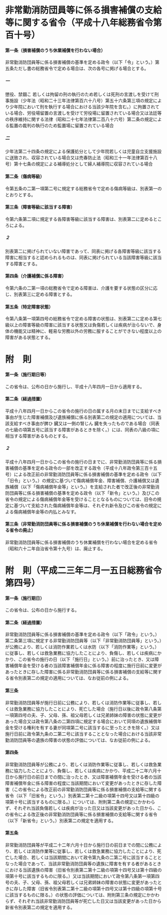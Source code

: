 # 非常勤消防団員等に係る損害補償の支給等に関する省令（平成十八年総務省令第百十号）
#### 第一条（損害補償のうち休業補償を行わない場合）
非常勤消防団員等に係る損害補償の基準を定める政令（以下「令」という。）第五条ただし書の総務省令で定める場合は、次の各号に掲げる場合とする。
##### 一
懲役、禁錮こ
若しくは拘留の刑の執行のため若しくは死刑の言渡しを受けて刑事施設（少年法（昭和二十三年法律第百六十八号）第五十六条第三項の規定により少年院において刑を執行する場合における当該少年院を含む。）に拘置されている場合、労役場留置の言渡しを受けて労役場に留置されている場合又は法廷等の秩序維持に関する法律（昭和二十七年法律第二百八十六号）第二条の規定による監置の裁判の執行のため監置場に留置されている場合
##### 二
少年法第二十四条の規定による保護処分として少年院若しくは児童自立支援施設に送致され、収容されている場合又は売春防止法（昭和三十一年法律第百十八号）第十七条の規定による補導処分として婦人補導院に収容されている場合
#### 第二条（傷病等級）
令第五条の二第一項第二号に規定する総務省令で定める傷病等級は、別表第一のとおりとする。
#### 第三条（障害等級に該当する障害）
令第六条第二項に規定する各障害等級に該当する障害は、別表第二に定めるところによる。
##### ２
別表第二に掲げられていない障害であって、同表に掲げる各障害等級に該当する障害に相当すると認められるものは、同表に掲げられている当該障害等級に該当する障害とする。
#### 第四条（介護補償に係る障害）
令第六条の二第一項の総務省令で定める障害は、介護を要する状態の区分に応じ、別表第三に定める障害とする。
#### 第五条（特定障害状態）
令第八条第一項第四号の総務省令で定める障害の状態は、別表第二に定める第七級以上の障害等級の障害に該当する状態又は負傷若しくは疾病が治らないで、身体の機能又は精神に、軽易な労務以外の労務に服することができない程度以上の障害がある状態とする。
# 附　則
#### 第一条（施行期日等）
この省令は、公布の日から施行し、平成十八年四月一日から適用する。
#### 第二条（経過措置）
平成十八年四月一日からこの省令の施行の日の属する月の末日までに支給すべき事由が生じた障害補償及び遺族補償に係る別表第二の規定の適用については、当該支給すべき事由が脾ひ
臓又は一側の腎じん
臓を失ったものである場合（同表の七級の項第五号に該当する障害があるときを除く。）には、同表の八級の項に相当する障害があるものとする。
##### ２
平成十八年四月一日からこの省令の施行の日までに、非常勤消防団員等に係る損害補償の基準を定める政令の一部を改正する政令（平成十八年政令第三百十五号）による改正前の非常勤消防団員等に係る損害補償の基準を定める政令（以下「旧令」という。）の規定に基づいて傷病補償年金、障害補償、介護補償又は遺族補償（以下「傷病補償年金等」という。）を支給された者で改正後の非常勤消防団員等に係る損害補償の基準を定める政令（以下「新令」という。）及びこの省令の規定による傷病補償年金等を受けることとなるものについては、旧令の規定に基づいて支給された傷病補償年金等は、それぞれ新令及びこの省令の規定による傷病補償年金等の内払とみなす。
#### 第三条（非常勤消防団員等に係る損害補償のうち休業補償を行わない場合を定める省令の廃止）
非常勤消防団員等に係る損害補償のうち休業補償を行わない場合を定める省令（昭和六十二年自治省令第十九号）は、廃止する。
# 附　則（平成二三年二月一五日総務省令第四号）
#### 第一条（施行期日）
この省令は、公布の日から施行する。
#### 第二条（経過措置）
非常勤消防団員等に係る損害補償の基準を定める政令（以下「政令」という。）第二条第三項に規定する非常勤消防団員等（以下「非常勤消防団員等」という。）が公務により、若しくは消防作業若しくは水防（以下「消防作業等」という。）に従事し、若しくは救急業務に協力したことにより、負傷し、若しくは疾病にかかり、この省令の施行の日（以下「施行日」という。）前に治ったとき、又は障害補償年金を受ける者の当該障害補償年金に係る障害の程度に施行日前に変更があったときに存した障害に係る非常勤消防団員等に係る損害補償の支給等に関する省令別表第二の規定の適用については、なお従前の例による。
#### 第三条
非常勤消防団員等が施行日前に公務により、若しくは消防作業等に従事し、若しくは救急業務に協力したことにより、死亡した場合（施行日以後に政令第八条第一項第四号の夫、子、父母、孫、祖父母若しくは兄弟姉妹の障害の状態に変更があった場合又は政令第八条の二第四項に規定する場合において同項の遺族補償年金を受ける権利を有する妻が同項第二号に該当するに至ったときを除く。）又は施行日前に政令第九条の二第二号に該当することとなった場合における当該非常勤消防団員等の遺族の障害の状態の評価については、なお従前の例による。
#### 第四条
非常勤消防団員等が公務により、若しくは消防作業等に従事し、若しくは救急業務に協力したことにより、負傷し、若しくは疾病にかかり、平成二十二年六月十日から施行日の前日までの間に治ったとき、又は障害補償年金を受ける者の当該障害補償年金に係る障害の程度に当該期間において変更があったときに存した障害（この省令による改正前の非常勤消防団員等に係る損害補償の支給等に関する省令（以下「旧省令」という。）別表第二第十二級の項第十四号又は第十四級の項第十号に該当するものに限る。）については、附則第二条の規定にかかわらず、それぞれ当該負傷若しくは疾病が治った日又は当該変更があった日から、この省令による改正後の非常勤消防団員等に係る損害補償の支給等に関する省令（以下「新省令」という。）別表第二の規定を適用する。
#### 第五条
非常勤消防団員等が平成二十二年六月十日から施行日の前日までの間に公務により、若しくは消防作業等に従事し、若しくは救急業務に協力したことにより、死亡した場合、若しくは当該期間において政令第九条の二第二号に該当することとなった場合であって、当該非常勤消防団員等の遺族に障害を有する者があるときにおける当該遺族の障害（旧省令別表第二第十二級の項第十四号又は第十四級の項第十号に該当するものに限る。）又は当該期間において政令第八条第一項第四号の夫、子、父母、孫、祖父母若しくは兄弟姉妹の障害の状態に変更があったときに存した障害（旧省令別表第二第十二級の項第十四号又は第十四級の項第十号に該当するものに限る。）の状態の評価については、附則第三条の規定にかかわらず、それぞれ当該非常勤消防団員等が死亡した日又は当該変更があった日から新省令別表第二の規定を適用する。
